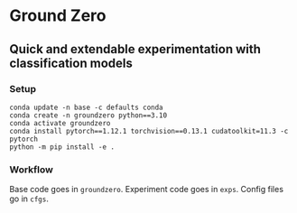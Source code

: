 # Ground Zero
## Quick and extendable experimentation with classification models

### Setup
```
conda update -n base -c defaults conda
conda create -n groundzero python==3.10
conda activate groundzero
conda install pytorch==1.12.1 torchvision==0.13.1 cudatoolkit=11.3 -c pytorch
python -m pip install -e .
```

### Workflow
Base code goes in `groundzero`. Experiment code goes in `exps`. Config files go in `cfgs`.
